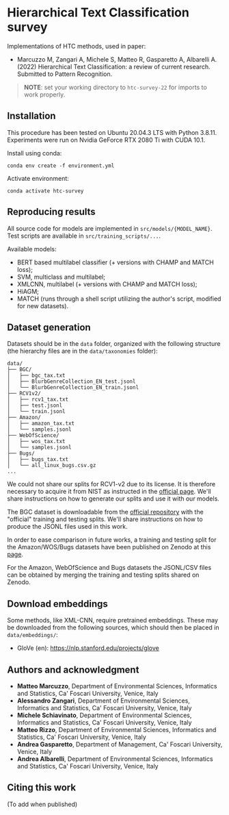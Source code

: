 # Hierarchical Text Classification survey
Implementations of HTC methods, used in paper:

- Marcuzzo M, Zangari A, Michele S, Matteo R, Gasparetto A, Albarelli A. (2022)
Hierarchical Text Classification: a review of current research. Submitted to Pattern Recognition.

> **NOTE**: set your working directory to `htc-survey-22` for imports to work properly.

## Installation

This procedure has been tested on Ubuntu 20.04.3 LTS with Python 3.8.11. Experiments were run on Nvidia GeForce RTX 2080
Ti with CUDA 10.1.

Install using conda:

```
conda env create -f environment.yml
```

Activate environment:

```
conda activate htc-survey
```

## Reproducing results

All source code for models are implemented in `src/models/{MODEL_NAME}`.
Test scripts are available in `src/training_scripts/...`.

Available models:
- BERT based multilabel classifier (+ versions with CHAMP and MATCH loss);
- SVM, multiclass and multilabel;
- XMLCNN, multilabel (+ versions with CHAMP and MATCH loss);
- HiAGM;
- MATCH (runs through a shell script utilizing the author's script, modified for new datasets).

## Dataset generation

Datasets should be in the `data` folder, organized with the following structure (the hierarchy files are in the `data/taxonomies` folder):
```
data/
├── BGC/            
│   ├── bgc_tax.txt
│   ├── BlurbGenreCollection_EN_test.jsonl
│   └── BlurbGenreCollection_EN_train.jsonl
├── RCV1v2/            
│   ├── rcv1_tax.txt
│   ├── test.jsonl
│   └── train.jsonl  
├── Amazon/          
│   ├── amazon_tax.txt
│   └── samples.jsonl
├── WebOfScience/            
│   ├── wos_tax.txt
│   └── samples.jsonl
├── Bugs/            
│   ├── bugs_tax.txt
│   └── all_linux_bugs.csv.gz
...                
```

We could not share our splits for RCV1-v2 due to its license. It is therefore necessary to acquire it from NIST as instructed in the [official page](https://trec.nist.gov/data/reuters/reuters.html).
We'll share instructions on how to generate our splits and use it with our models.

The BGC dataset is downloadable from the [official repository](https://www.inf.uni-hamburg.de/en/inst/ab/lt/resources/data/blurb-genre-collection.html) with the "official" training and testing splits.
We'll share instructions on how to produce the JSONL files used in this work.

In order to ease comparison in future works, a training and testing split for the Amazon/WOS/Bugs datasets have been published on Zenodo at this [page](https://doi.org/10.5281/zenodo.7319518).

For the Amazon, WebOfScience and Bugs datasets the JSONL/CSV files can be obtained by merging the training and testing splits shared on Zenodo.

## Download embeddings

Some methods, like XML-CNN, require pretrained embeddings. These may be downloaded
from the following sources, which should then be placed in `data/embeddings/`:

- GloVe (en): https://nlp.stanford.edu/projects/glove


## Authors and acknowledgment



- **Matteo Marcuzzo**, Department of Environmental Sciences, Informatics and Statistics, Ca' Foscari University, Venice,
  Italy
- **Alessandro Zangari**, Department of Environmental Sciences, Informatics and Statistics, Ca' Foscari University, Venice,
  Italy
- **Michele Schiavinato**, Department of Environmental Sciences, Informatics and Statistics, Ca' Foscari University, Venice,
  Italy
- **Matteo Rizzo**, Department of Environmental Sciences, Informatics and Statistics, Ca' Foscari University, Venice,
  Italy
- **Andrea Gasparetto**, Department of Management, Ca' Foscari University, Venice, Italy
- **Andrea Albarelli**, Department of Environmental Sciences, Informatics and Statistics, Ca' Foscari University, Venice,
  Italy

## Citing this work
 (To add when published)